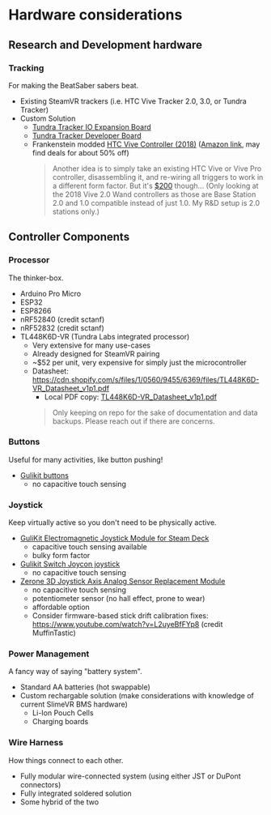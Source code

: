 # Hardware considerations

## Research and Development hardware

### Tracking

For making the BeatSaber sabers beat.

- Existing SteamVR trackers (i.e. HTC Vive Tracker 2.0, 3.0, or Tundra Tracker)
- Custom Solution
    - [Tundra Tracker IO Expansion Board](https://tundra-labs.com/products/tundra-tracker-io-expansion-board)
    - [Tundra Tracker Developer Board](https://tundra-labs.com/products/tundra-tracker-developer-board)
    - Frankenstein modded [HTC Vive Controller (2018)](https://www.vive.com/us/accessory/controller2018/) ([Amazon link](https://www.amazon.com/HTC-Vive-Controller-pc/dp/B07QV3VLYJ), may find deals for about 50% off)
        > Another idea is to simply take an existing HTC Vive or Vive Pro controller, disassembling it, and re-wiring all triggers to work in a different form factor. But it's [$200](https://www.amazon.com/dp/B07QV3VLYJ) though... (Only looking at the 2018 Vive 2.0 Wand controllers as those are Base Station 2.0 and 1.0 compatible instead of just 1.0. My R&D setup is 2.0 stations only.)

## Controller Components

### Processor
The thinker-box.

- Arduino Pro Micro
- ESP32
- ESP8266
- nRF52840 (credit sctanf)
- nRF52832 (credit sctanf)
- TL448K6D-VR (Tundra Labs integrated processor)
    - Very extensive for many use-cases
    - Already designed for SteamVR pairing
    - ~$52 per unit, very expensive for simply just the microcontroller
    - Datasheet: https://cdn.shopify.com/s/files/1/0560/9455/6369/files/TL448K6D-VR_Datasheet_v1p1.pdf
        - Local PDF copy: [TL448K6D-VR_Datasheet_v1p1.pdf](assets/TL448K6D-VR_Datasheet_v1p1.pdf)
        > Only keeping on repo for the sake of documentation and data backups. Please reach out if there are concerns.


### Buttons
Useful for many activities, like button pushing!

- [Gulikit buttons](https://gulikit.com/productinfo/854180.html)
    - no capacitive touch sensing

### Joystick
Keep virtually active so you don't need to be physically active.

- [GuliKit Electromagnetic Joystick Module for Steam Deck](https://gulikit.com/productinfo/1026071.html)
    - capacitive touch sensing available
    - bulky form factor
- [Gulikit Switch Joycon joystick](https://gulikit.com/productinfo/945307.html)
    - no capacitive touch sensing
- [Zerone 3D Joystick Axis Analog Sensor Replacement Module](https://www.amazon.com/Joystick-Wireless-Controller-Replacement-Console/dp/B07SW2YJ8Z/)
    - no capacitive touch sensing
    - potentiometer sensor (no hall effect, prone to wear)
    - affordable option
    - Consider firmware-based stick drift calibration fixes: https://www.youtube.com/watch?v=L2uyeBfFYp8 (credit MuffinTastic)

### Power Management
A fancy way of saying "battery system".

- Standard AA batteries (hot swappable)
- Custom rechargable solution (make considerations with knowledge of current SlimeVR BMS hardware)
    - Li-Ion Pouch Cells
    - Charging boards

### Wire Harness
How things connect to each other.

- Fully modular wire-connected system (using either JST or DuPont connectors)
- Fully integrated soldered solution
- Some hybrid of the two
